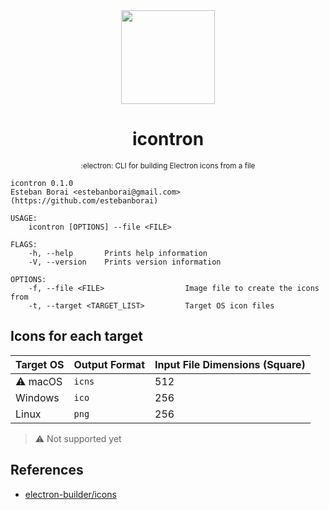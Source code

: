 <div align="center">
  <img src="https://raw.githubusercontent.com/estebanborai/icontron/master/assets/test.png" height="150" width="150" />
  <h1>icontron</h1>
  <small>:electron: CLI for building Electron icons from a file</small>
</div>

```
icontron 0.1.0
Esteban Borai <estebanborai@gmail.com> (https://github.com/estebanborai)

USAGE:
    icontron [OPTIONS] --file <FILE>

FLAGS:
    -h, --help       Prints help information
    -V, --version    Prints version information

OPTIONS:
    -f, --file <FILE>                  Image file to create the icons from
    -t, --target <TARGET_LIST>         Target OS icon files
```

## Icons for each target

| Target OS  | Output Format | Input File Dimensions (Square) |
| ---------- | ---------- | ---------- |
| ⚠️ macOS | `icns` | 512 |
| Windows | `ico` | 256 |
| Linux | `png` | 256 |

> ⚠️ Not supported yet

## References
- [electron-builder/icons](https://www.electron.build/icons)

